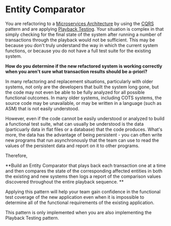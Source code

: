 # Entity Comparator

You are refactoring to a [Microservices Architecture](../Microservices/Microservices-Architecture.md) by using the [CQRS]() pattern and are applying [Playback Testing](Playback-Testing.md).  Your situation is complex in that simply checking for the final state of the system after running a number of transactions through the playback would not be sufficient.  This may be because you don't truly understand the way in which the current system functions, or because you do not have a full test suite for the existing system.  

**How do you determine if the new refactored system is working correctly when you aren't sure what transaction results should be a-priori?**

In many refactoring and replacement situations, particularly with older systems, not only are the developers that built the system long gone, but the code may not even be able to be fully analyzed for all possible functional outcomes.  In many older systems, including COTS systems, the source code may be unavailable, or may be written in a language (such as ASM) that is not easily understood.

However, even if the code cannot be easily understood or analyzed to build a functional test suite, what can usually be understood is the data (particuarly data in flat files or a database) that the code produces.  What's more, the data has the advantage of being persistent - you can often write new programs that run asynchronously that the team can use to read the values of the persistent data and report on it to other programs.  

Therefore,

**Build an Entity Comparator that plays back each transaction one at a time and then compares the state of the corresponding affected entities in both the existing and new systems then logs a report of the comparison values discovered throughout the entire playback sequence. **

Applying this pattern will help your team gain confidence in the functional test coverage of the new application even when it is impossible to determine all of the functional requirements of the existing application.  

This pattern is only implemented when you are also implementing the Playback Testing pattern. 
